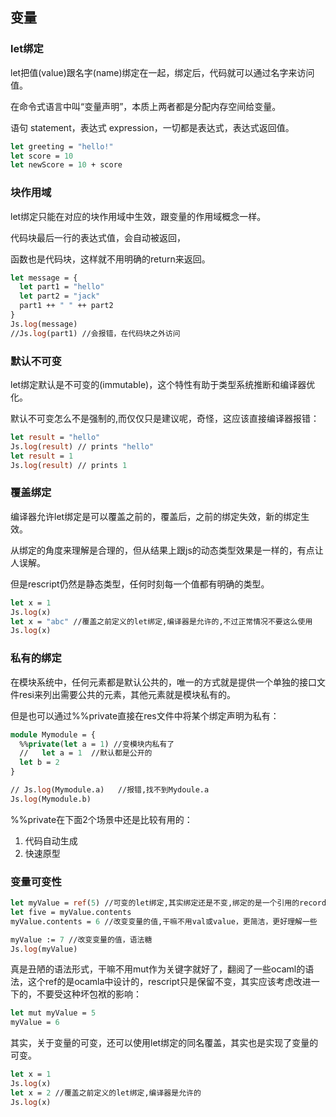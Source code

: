 ## 变量

### let绑定

let把值(value)跟名字(name)绑定在一起，绑定后，代码就可以通过名字来访问值。

在命令式语言中叫“变量声明”，本质上两者都是分配内存空间给变量。

语句 statement，表达式 expression，一切都是表达式，表达式返回值。

```ocaml
let greeting = "hello!"
let score = 10
let newScore = 10 + score
```

### 块作用域

let绑定只能在对应的块作用域中生效，跟变量的作用域概念一样。

代码块最后一行的表达式值，会自动被返回，

函数也是代码块，这样就不用明确的return来返回。

```ocaml
let message = {
  let part1 = "hello"
  let part2 = "jack"
  part1 ++ " " ++ part2
}
Js.log(message)
//Js.log(part1) //会报错，在代码块之外访问
```

### 默认不可变

let绑定默认是不可变的(immutable)，这个特性有助于类型系统推断和编译器优化。

默认不可变怎么不是强制的,而仅仅只是建议呢，奇怪，这应该直接编译器报错：

```ocaml
let result = "hello"
Js.log(result) // prints "hello"
let result = 1
Js.log(result) // prints 1
```

### 覆盖绑定

编译器允许let绑定是可以覆盖之前的，覆盖后，之前的绑定失效，新的绑定生效。

从绑定的角度来理解是合理的，但从结果上跟js的动态类型效果是一样的，有点让人误解。

但是rescript仍然是静态类型，任何时刻每一个值都有明确的类型。

```ocaml
let x = 1
Js.log(x)
let x = "abc" //覆盖之前定义的let绑定,编译器是允许的,不过正常情况不要这么使用
Js.log(x)
```

### 私有的绑定

在模块系统中，任何元素都是默认公共的，唯一的方式就是提供一个单独的接口文件resi来列出需要公共的元素，其他元素就是模块私有的。

但是也可以通过%%private直接在res文件中将某个绑定声明为私有：

```ocaml
module Mymodule = {
  %%private(let a = 1) //变模块内私有了
  //   let a = 1  //默认都是公开的
  let b = 2
}

// Js.log(Mymodule.a)   //报错,找不到Mydoule.a
Js.log(Mymodule.b)

```

%%private在下面2个场景中还是比较有用的：

1. 代码自动生成
2. 快速原型

### 变量可变性

```ocaml
let myValue = ref(5) //可变的let绑定,其实绑定还是不变,绑定的是一个引用的record
let five = myValue.contents
myValue.contents = 6 //改变变量的值,干嘛不用val或value，更简洁，更好理解一些

myValue := 7 //改变变量的值，语法糖
Js.log(myValue)
```

真是丑陋的语法形式，干嘛不用mut作为关键字就好了，翻阅了一些ocaml的语法，这个ref的是ocamla中设计的，rescript只是保留不变，其实应该考虑改进一下的，不要受这种坏包袱的影响：

```ocaml
let mut myValue = 5
myValue = 6 
```

其实，关于变量的可变，还可以使用let绑定的同名覆盖，其实也是实现了变量的可变。

```ocaml
let x = 1
Js.log(x)
let x = 2 //覆盖之前定义的let绑定,编译器是允许的
Js.log(x)
```
